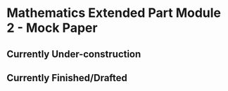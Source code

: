 # Mathematics Extended Part Module 2 - Mock Paper

## Currently Under-construction

## Currently Finished/Drafted
